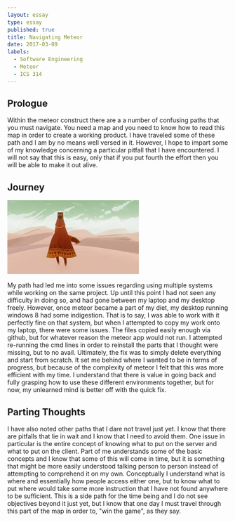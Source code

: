 ```yaml
---
layout: essay
type: essay
published: true
title: Navigating Meteor
date: 2017-03-09
labels:
  - Software Engineering
  - Meteor
  - ICS 314
---
```


## Prologue
Within the meteor construct there are a a number of confusing paths that you must navigate. You need a map and you need to know how to read this map in order to create a working product. I have traveled some of these path and I am by no means well versed in it. However, I hope to impart some of my knowledge concerning a particular pitfall that I have encountered. I will not say that this is easy, only that if you put fourth the effort then you will be able to make it out alive.

## Journey
<img class="ui medium left floated image" src="../images/journey.jpg">

My path had led me into some issues regarding using multiple systems while working on the same project. Up until this point I had not seen any difficulty in doing so, and had gone between my laptop and my desktop freely. However, once meteor became a part of my diet, my desktop running windows 8 had some indigestion. That is to say, I was able to work with it perfectly fine on that system, but when I attempted to copy my work onto my laptop, there were some issues. The files copied easily enough via github, but for whatever reason the meteor app would not run. I attempted re-running the cmd lines in order to reinstall the parts that I thought were missing, but to no avail. Ultimately, the fix was to simply delete everything and start from scratch. It set me behind where I wanted to be in terms of progress, but because of the complexity of meteor I felt that this was more efficient with my time. I understand that there is value in going back and fully grasping how to use these different environments together, but for now, my unlearned mind is better off with the quick fix.

## Parting Thoughts
I have also noted other paths that I dare not travel just yet. I know that there are pitfalls that lie in wait and I know that I need to avoid them. One issue in particular is the entire concept of knowing what to put on the server and what to put on the client. Part of me understands some of the basic concepts and I know that some of this will come in time, but it is something that might be more easily understood talking person to person instead of attempting to comprehend it on my own. Conceptually I understand what is where and essentially how people access either one, but to know what to put where would take some more instruction that I have not found anywhere to be sufficient. This is a side path for the time being and I do not see objectives beyond it just yet, but I know that one day I must travel through this part of the map in order to, "win the game", as they say.
